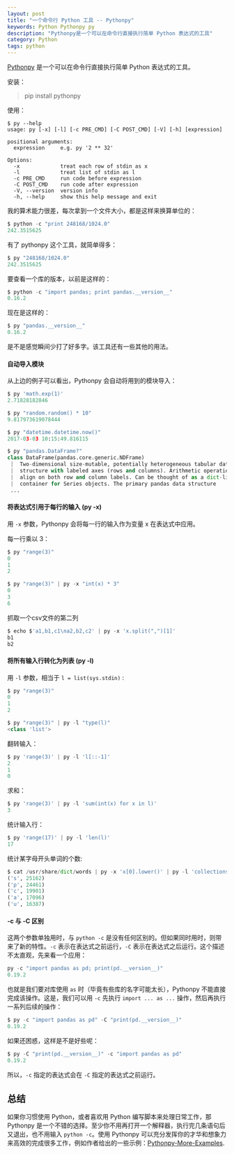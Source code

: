 ```yaml
---
layout: post
title: "一个命令行 Python 工具 -- Pythonpy"
keywords: Python Pythonpy py
description: "Pythonpy是一个可以在命令行直接执行简单 Python 表达式的工具"
category: Python
tags: python
---
```


[Pythonpy](https://github.com/Russell91/pythonpy) 是一个可以在命令行直接执行简单 Python 表达式的工具。

安装：

> pip install pythonpy

使用：

```
$ py --help
usage: py [-x] [-l] [-c PRE_CMD] [-C POST_CMD] [-V] [-h] [expression]

positional arguments:
  expression     e.g. py '2 ** 32'

Options:
  -x             treat each row of stdin as x
  -l             treat list of stdin as l
  -c PRE_CMD     run code before expression
  -C POST_CMD    run code after expression
  -V, --version  version info
  -h, --help     show this help message and exit
```

我的算术能力很差，每次拿到一个文件大小，都是这样来换算单位的：

```python
$ python -c "print 248168/1024.0"
242.3515625
```

有了 pythonpy 这个工具，就简单得多：

```python
$ py "248168/1024.0"
242.3515625
```

要查看一个库的版本，以前是这样的：

```python
$ python -c "import pandas; print pandas.__version__"
0.16.2
```

现在是这样的：

```python
$ py "pandas.__version__"
0.16.2
```

是不是感觉瞬间少打了好多字。该工具还有一些其他的用法。

#### 自动导入模块

从上边的例子可以看出，Pythonpy 会自动将用到的模块导入：

```python
$ py 'math.exp(1)'
2.71828182846

$ py "random.random() * 10"
9.817973619078444

$ py "datetime.datetime.now()"
2017-03-03 10:15:49.816115

$ py "pandas.DataFrame?"
class DataFrame(pandas.core.generic.NDFrame)
 |  Two-dimensional size-mutable, potentially heterogeneous tabular data
 |  structure with labeled axes (rows and columns). Arithmetic operations
 |  align on both row and column labels. Can be thought of as a dict-like
 |  container for Series objects. The primary pandas data structure
 ...
```

#### 将表达式引用于每行的输入 (py -x)

用 `-x` 参数，Pythonpy 会将每一行的输入作为变量 x 在表达式中应用。

每一行乘以 3：

```python
$ py "range(3)"
0
1
2

$ py "range(3)" | py -x "int(x) * 3"
0
3
6
```

抓取一个csv文件的第二列

```python
$ echo $'a1,b1,c1\na2,b2,c2' | py -x 'x.split(",")[1]'
b1
b2
```

#### 将所有输入行转化为列表 (py -l)

用 `-l` 参数，相当于 `l = list(sys.stdin)` :

```python
$ py "range(3)"
0
1
2

$ py "range(3)" | py -l "type(l)"
<class 'list'>
```

翻转输入：

```python
$ py 'range(3)' | py -l 'l[::-1]'
2
1
0
```

求和：

```python
$ py 'range(3)' | py -l 'sum(int(x) for x in l)'
3
```

统计输入行：

```python
$ py 'range(17)' | py -l 'len(l)'
17
```

统计某字母开头单词的个数:

```python
$ cat /usr/share/dict/words | py -x 'x[0].lower()' | py -l 'collections.Counter(l).most_common(5)'
('s', 25162)
('p', 24461)
('c', 19901)
('a', 17096)
('u', 16387)
```

#### -c 与 -C 区别

这两个参数单独用时，与 `python -c` 是没有任何区别的。但如果同时用时，则带来了新的特性。`-c` 表示在表达式之前运行，`-C` 表示在表达式之后运行。这个描述不太直观，先来看一个应用：

```python
py -c "import pandas as pd; print(pd.__version__)"
0.19.2
```

也就是我们要对库使用 `as` 时（毕竟有些库的名字可能太长），Pythonpy 不能直接完成该操作。这是，我们可以用 `-c` 先执行 `import ... as ...`  操作，然后再执行一系列后续的操作：

```python
$ py -c "import pandas as pd" -C "print(pd.__version__)"
0.19.2
```

如果还困惑，这样是不是好些呢：

```python
$ py -C "print(pd.__version__)" -c "import pandas as pd"
0.19.2
```

所以，`-c` 指定的表达式会在 `-C` 指定的表达式之前运行。

## 总结

如果你习惯使用 Python，或者喜欢用 Python 编写脚本来处理日常工作，那 Pythonpy 是一个不错的选择。至少你不用再打开一个解释器，执行完几条语句后又退出，也不用输入 `python -c`。使用 Pythonpy 可以充分发挥你的才华和想象力来高效的完成很多工作，例如作者给出的一些示例：[Pythonpy-More-Examples](https://github.com/Russell91/pythonpy/wiki/More-Examples).
